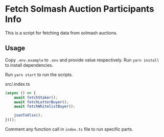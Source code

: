 # Fetch Solmash Auction Participants Info

This is a script for fetching data from solmash auctions.

## Usage

Copy `.env.example` to `.env` and provide value respectively. Run `yarn install` to install dependencies.

Run `yarn start` to run the scripts.

src/.index.ts
```ts
(async () => {
	await fetchStaker();
	await fetchLotterBuyer();
	await fetchWhitelistBuyer();

	jsonToXlsx();
})();

```

Comment any function call in `index.ts` file to run specific parts.